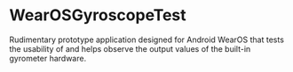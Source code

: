 # WearOSGyroscopeTest
Rudimentary prototype application designed for Android WearOS that tests the usability of and helps observe the output values of the built-in gyrometer hardware.
